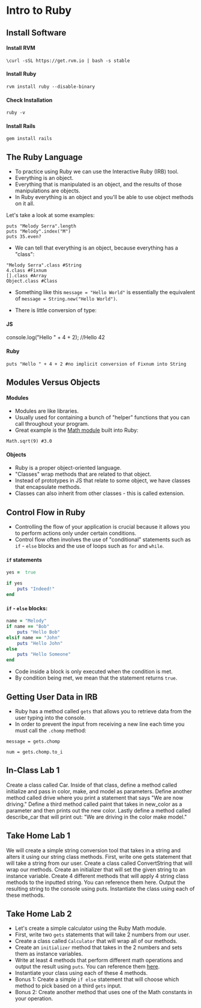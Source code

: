 # Intro to Ruby

## Install Software

#### Install RVM

`\curl -sSL https://get.rvm.io | bash -s stable`

#### Install Ruby

`rvm install ruby --disable-binary`

#### Check Installation

`ruby -v`

#### Install Rails

`gem install rails`

## The Ruby Language

- To practice using Ruby we can use the Interactive Ruby (IRB) tool.
- Everything is an object.
- Everything that is manipulated is an object, and the results of those manipulations are objects.
- In Ruby everything is an object and you'll be able to use object methods on it all.

Let's take a look at some examples:

```
puts "Melody Serra".length
puts "Melody".index("M")
puts 35.even?
```

- We can tell that everything is an object, because everything has a "class":

```
"Melody Serra".class #String
4.class #Fixnum
[].class #Array
Object.class #Class
```

- Something like this `message = "Hello World"` is essentially the equivalent of `message = String.new("Hello World")`.

- There is little conversion of type:

#### JS

console.log("Hello " + 4 + 2); //Hello 42

#### Ruby
```
puts "Hello " + 4 + 2 #no implicit conversion of Fixnum into String
```

## Modules Versus Objects

#### Modules
- Modules are like libraries.
- Usually used for containing a bunch of "helper" functions that you can call throughout your program.
- Great example is the [Math module](http://www.ruby-doc.org/core-2.1.4/Math.html) built into Ruby:

```
Math.sqrt(9) #3.0
```

#### Objects
- Ruby is a proper object-oriented language.
- "Classes" wrap methods that are related to that object.
- Instead of prototypes in JS that relate to some object, we have classes that encapsulate methods.
- Classes can also inherit from other classes - this is called extension.

## Control Flow in Ruby
- Controlling the flow of your application is crucial because it allows you to perform actions only under certain conditions.
- Control flow often involves the use of "conditional" statements such as `if` - `else` blocks and the use of loops such as `for` and `while`.

#### `if` statements

```ruby
yes =  true

if yes
	puts "Indeed!"
end
```

#### `if` - `else` blocks:

```ruby
name = "Melody"
if name == "Bob"
	puts "Hello Bob"
elsif name == "John"
	puts "Hello John"
else
	puts "Hello Someone"
end
```

- Code inside a block is only executed when the condition is met.
- By condition being met, we mean that the statement returns `true`.

## Getting User Data in IRB
- Ruby has a method called `gets` that allows you to retrieve data from the user typing into the console.
- In order to prevent the input from receiving a new line each time you must call the `.chomp` method:

```
message = gets.chomp

num = gets.chomp.to_i
```
## In-Class Lab 1

Create a class called Car. Inside of that class, define a method called initialize and pass in color, make, and model as parameters. Define another method called drive where you print a statement that says "We are now driving." Define a third method called paint that takes in new_color as a parameter and then prints out the new color. Lastly define a method called describe_car that will print out: "We are driving in the color make model."

## Take Home Lab 1

We will create a simple string conversion tool that takes in a string and alters it using our string class methods.
First, write one gets statement that will take a string from our user.
Create a class called ConvertString that will wrap our methods.
Create an initializer that will set the given string to an instance variable.
Create 4 different methods that will apply 4 string class methods to the inputted string. You can reference them here.
Output the resulting string to the console using puts.
Instantiate the class using each of these methods.

## Take Home Lab 2
- Let's create a simple calculator using the Ruby Math module.
- First, write two `gets` statements that will take 2 numbers from our user.
- Create a class called `Calculator` that will wrap all of our methods.
- Create an `initializer` method that takes in the 2 numbers and sets them as instance variables.
- Write at least 4 methods that perform different math operations and output the result using `puts`. You can reference them [here](http://www.ruby-doc.org/core-2.1.4/Math.html).
- Instantiate your class using each of these 4 methods.
- Bonus 1: Create a simple `if else` statement that will choose which method to pick based on a third `gets` input.
- Bonus 2: Create another method that uses one of the Math constants in your operation.
